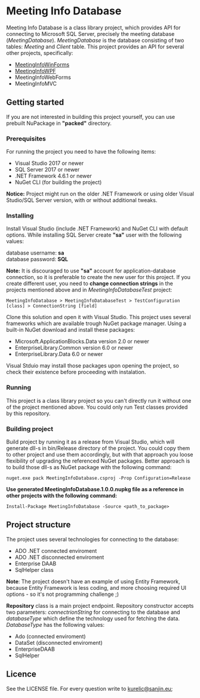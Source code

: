 # Meeting Info Database

Meeting Info Database is a class library project, which provides API for connecting to Microsoft SQL Server, precisely the meeting database (*MeetingDatabase*). *MeetingDatabase* is the database consisting of two tables: *Meeting* and *Client* table. This project provides an API for several other projects, specifically:

- [MeetingInfoWinForms](https://github.com/SanjinKurelic/MeetingInfoWinForms)
- [MeetingInfoWPF](https://github.com/SanjinKurelic/MeetingInfoWPF)
- MeetingInfoWebForms
- MeetingInfoMVC

## Getting started

If you are not interested in building this project yourself, you can use prebuilt NuPackage in **"packed"** directory.

### Prerequisites

For running the project you need to have the following items:

- Visual Studio 2017 or newer
- SQL Server 2017 or newer
- .NET Framework 4.6.1 or newer
- NuGet CLI (for building the project)

**Notice:** Project might run on the older .NET Framework or using older Visual Studio/SQL Server version, with or without additional tweaks.

### Installing

Install Visual Studio (include .NET Framework) and NuGet CLI with default options. While installing SQL Server create **"sa"** user with the following values:

database username: **sa**<br>
database password: **SQL**

**Note:** It is discouraged to use **"sa"** account for application-database connection, so it is preferable to create the new user for this project. If you create different user, you need to **change connection strings** in the projects mentioned above and in *MeetingInfoDatabaseTest* project:

 ```
 MeetingInfoDatabase > MeetingInfoDatabaseTest > TestConfiguration [class] > ConnectionString [field]
 ```

Clone this solution and open it with Visual Studio. This project uses several frameworks which are available trough NuGet package manager. Using a built-in NuGet download and install these packages:

- Microsoft.ApplicationBlocks.Data version 2.0 or newer
- EnterpriseLibrary.Common version 6.0 or newer
- EnterpriseLibrary.Data 6.0 or newer

Visual Stduio may install those packages upon opening the project, so check their existence before proceeding with instalation.

### Running

This project is a class library project so you can't directly run it without one of the project mentioned above. You could only run Test classes provided by this repository.

### Building project

Build project by running it as a release from Visual Studio, which will generate dll-s in bin/Release directory of the project. You could copy them to other project and use them accordingly, but with that approach you loose flexibility of upgrading the referenced NuGet packages. Better approach is to build those dll-s as NuGet package with the following command:

```
nuget.exe pack MeetingInfoDatabase.csproj -Prop Configuration=Release
```

**Use generated MeetingInfoDatabase.1.0.0.nupkg file as a reference in other projects with the following command:**

```
Install-Package MeetingInfoDatabase -Source <path_to_package>
```

## Project structure

The project uses several technologies for connecting to the database:

- ADO .NET connected enviroment
- ADO .NET disconnected enviroment
- Enterprise DAAB
- SqlHelper class

**Note**: The project doesn't have an example of using Entity Framework, because Entity Framework is less coding, and more choosing required UI options - so it's not programming challenge ;)

**Repository** class is a main project endpoint. Repository constructor accepts two parameters: *connectrionString* for connecting to the database and *databaseType* which define the technology used for fetching the data. *DatabaseType* has the following values:

- Ado (connected enviroment)
- DataSet (disconnected enviroment)
- EnterpriseDAAB
- SqlHelper

## Licence

See the LICENSE file. For every question write to kurelic@sanjin.eu;